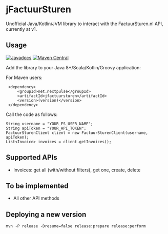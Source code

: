 # jFactuurSturen

Unofficial Java/Kotlin/JVM library to interact with the FactuurSturen.nl API, currently at v1.


## Usage

[![Javadocs](http://www.javadoc.io/badge/net.nextpulse/jfactuursturen.svg)](http://www.javadoc.io/doc/net.nextpulse/jfactuursturen) 
[![Maven Central](https://maven-badges.herokuapp.com/maven-central/net.nextpulse/jfactuursturen/badge.svg)](https://maven-badges.herokuapp.com/maven-central/net.nextpulse/jfactuursturen/)

Add the library to your Java 8+/Scala/Kotlin/Groovy application:
     
For Maven users:

     <dependency>
         <groupId>net.nextpulse</groupId>
         <artifactId>jfactuursturen</artifactId>
         <version>(version)</version>
     </dependency>
     
Call the code as follows:

    String username = "YOUR_FS_USER_NAME";
    String apiToken = "YOUR_API_TOKEN";
    FactuurSturenClient client = new FactuurSturenClient(username, apiToken);
    List<Invoice> invoices = client.getInvoices();

## Supported APIs

* Invoices: get all (with/without filters), get one, create, delete


## To be implemented

* All other API methods


## Deploying a new version

    mvn -P release -Dresume=false release:prepare release:perform
